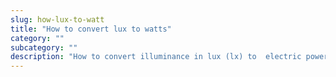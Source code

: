 ```yaml
---
slug: how-lux-to-watt
title: "How to convert lux to watts"
category: ""
subcategory: ""
description: "How to convert illuminance in lux (lx) to  electric power in watts (W)."
---
```


